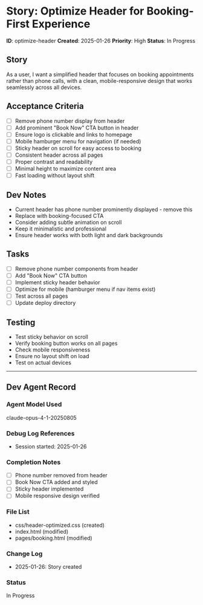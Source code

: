 # Story: Optimize Header for Booking-First Experience

**ID**: optimize-header
**Created**: 2025-01-26
**Priority**: High
**Status**: In Progress

## Story
As a user, I want a simplified header that focuses on booking appointments rather than phone calls, with a clean, mobile-responsive design that works seamlessly across all devices.

## Acceptance Criteria
- [ ] Remove phone number display from header
- [ ] Add prominent "Book Now" CTA button in header
- [ ] Ensure logo is clickable and links to homepage
- [ ] Mobile hamburger menu for navigation (if needed)
- [ ] Sticky header on scroll for easy access to booking
- [ ] Consistent header across all pages
- [ ] Proper contrast and readability
- [ ] Minimal height to maximize content area
- [ ] Fast loading without layout shift

## Dev Notes
- Current header has phone number prominently displayed - remove this
- Replace with booking-focused CTA
- Consider adding subtle animation on scroll
- Keep it minimalistic and professional
- Ensure header works with both light and dark backgrounds

## Tasks
- [ ] Remove phone number components from header
- [ ] Add "Book Now" CTA button
- [ ] Implement sticky header behavior
- [ ] Optimize for mobile (hamburger menu if nav items exist)
- [ ] Test across all pages
- [ ] Update deploy directory

## Testing
- Test sticky behavior on scroll
- Verify booking button works on all pages
- Check mobile responsiveness
- Ensure no layout shift on load
- Test on actual devices

---

## Dev Agent Record

### Agent Model Used
claude-opus-4-1-20250805

### Debug Log References
- Session started: 2025-01-26

### Completion Notes
- [ ] Phone number removed from header
- [ ] Book Now CTA added and styled
- [ ] Sticky header implemented
- [ ] Mobile responsive design verified

### File List
- css/header-optimized.css (created)
- index.html (modified)
- pages/booking.html (modified)

### Change Log
- 2025-01-26: Story created

### Status
In Progress